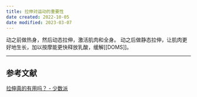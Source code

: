 ```yaml
---
title: 拉伸对运动的重要性
date created: 2022-10-05
date modified: 2023-03-07
---
```


动之前做热身，然后动态拉伸，激活肌肉和全身。
动之后做静态拉伸，让肌肉更好地生长，加以按摩能更快释放乳酸，缓解[[DOMS]]。

---

## 参考文献

[拉伸真的有用吗？ - 少数派](https://sspai.com/post/74069)
